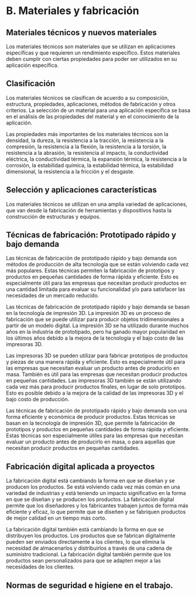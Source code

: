 # B. Materiales y fabricación

## Materiales técnicos y nuevos materiales

Los materiales técnicos son materiales que se utilizan en aplicaciones específicas y que requieren un rendimiento específico. Estos materiales deben cumplir con ciertas propiedades para poder ser utilizados en su aplicación específica.

## Clasificación

Los materiales técnicos se clasifican de acuerdo a su composición, estructura, propiedades, aplicaciones, métodos de fabricación y otros criterios. La selección de un material para una aplicación específica se basa en el análisis de las propiedades del material y en el conocimiento de la aplicación.

Las propiedades más importantes de los materiales técnicos son la densidad, la dureza, la resistencia a la tracción, la resistencia a la compresión, la resistencia a la flexión, la resistencia a la torsión, la resistencia a la abrasión, la resistencia al impacto, la conductividad eléctrica, la conductividad térmica, la expansión térmica, la resistencia a la corrosión, la estabilidad química, la estabilidad térmica, la estabilidad dimensional, la resistencia a la fricción y el desgaste.

## Selección y aplicaciones características

Los materiales técnicos se utilizan en una amplia variedad de aplicaciones, que van desde la fabricación de herramientas y dispositivos hasta la construcción de estructuras y equipos.

## Técnicas de fabricación: Prototipado rápido y bajo demanda

Las técnicas de fabricación de prototipado rápido y bajo demanda son métodos de producción de alta tecnología que se están volviendo cada vez más populares. Estas técnicas permiten la fabricación de prototipos y productos en pequeñas cantidades de forma rápida y eficiente. Esto es especialmente útil para las empresas que necesitan producir productos en una cantidad limitada para evaluar su funcionalidad y/o para satisfacer las necesidades de un mercado reducido.

Las técnicas de fabricación de prototipado rápido y bajo demanda se basan en la tecnología de impresión 3D. La impresión 3D es un proceso de fabricación que se puede utilizar para producir objetos tridimensionales a partir de un modelo digital. La impresión 3D se ha utilizado durante muchos años en la industria de prototipado, pero ha ganado mayor popularidad en los últimos años debido a la mejora de la tecnología y el bajo costo de las impresoras 3D.

Las impresoras 3D se pueden utilizar para fabricar prototipos de productos y piezas de una manera rápida y eficiente. Esto es especialmente útil para las empresas que necesitan evaluar un producto antes de producirlo en masa. También es útil para las empresas que necesitan producir productos en pequeñas cantidades. Las impresoras 3D también se están utilizando cada vez más para producir productos finales, en lugar de solo prototipos. Esto es posible debido a la mejora de la calidad de las impresoras 3D y el bajo costo de producción.

Las técnicas de fabricación de prototipado rápido y bajo demanda son una forma eficiente y económica de producir productos. Estas técnicas se basan en la tecnología de impresión 3D, que permite la fabricación de prototipos y productos en pequeñas cantidades de forma rápida y eficiente. Estas técnicas son especialmente útiles para las empresas que necesitan evaluar un producto antes de producirlo en masa, o para aquellas que necesitan producir productos en pequeñas cantidades.

## Fabricación digital aplicada a proyectos

La fabricación digital está cambiando la forma en que se diseñan y se producen los productos. Se está volviendo cada vez más común en una variedad de industrias y está teniendo un impacto significativo en la forma en que se diseñan y se producen los productos. La fabricación digital permite que los diseñadores y los fabricantes trabajen juntos de forma más eficiente y eficaz, lo que permite que se diseñen y se fabriquen productos de mejor calidad en un tiempo más corto.

La fabricación digital también está cambiando la forma en que se distribuyen los productos. Los productos que se fabrican digitalmente pueden ser enviados directamente a los clientes, lo que elimina la necesidad de almacenarlos y distribuirlos a través de una cadena de suministro tradicional. La fabricación digital también permite que los productos sean personalizados para que se adapten mejor a las necesidades de los clientes.

## Normas de seguridad e higiene en el trabajo.
